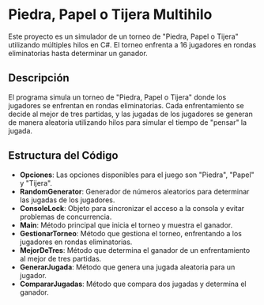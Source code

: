 # Piedra, Papel o Tijera Multihilo

Este proyecto es un simulador de un torneo de "Piedra, Papel o Tijera" utilizando múltiples hilos en C#. El torneo enfrenta a 16 jugadores en rondas eliminatorias hasta determinar un ganador.

## Descripción

El programa simula un torneo de "Piedra, Papel o Tijera" donde los jugadores se enfrentan en rondas eliminatorias. Cada enfrentamiento se decide al mejor de tres partidas, y las jugadas de los jugadores se generan de manera aleatoria utilizando hilos para simular el tiempo de "pensar" la jugada.

## Estructura del Código

- **Opciones**: Las opciones disponibles para el juego son "Piedra", "Papel" y "Tijera".
- **RandomGenerator**: Generador de números aleatorios para determinar las jugadas de los jugadores.
- **ConsoleLock**: Objeto para sincronizar el acceso a la consola y evitar problemas de concurrencia.
- **Main**: Método principal que inicia el torneo y muestra el ganador.
- **GestionarTorneo**: Método que gestiona el torneo, enfrentando a los jugadores en rondas eliminatorias.
- **MejorDeTres**: Método que determina el ganador de un enfrentamiento al mejor de tres partidas.
- **GenerarJugada**: Método que genera una jugada aleatoria para un jugador.
- **CompararJugadas**: Método que compara dos jugadas y determina el ganador.
